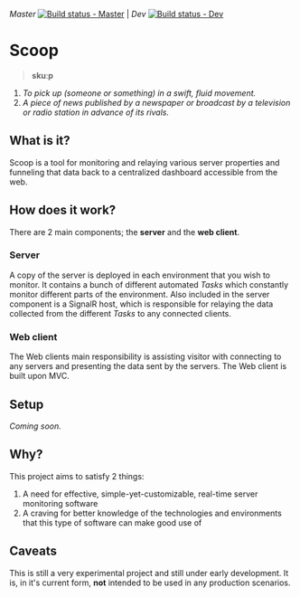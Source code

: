 _Master_ [![Build status - Master](https://ci.appveyor.com/api/projects/status/eb5ey1vp5ldaoybp/branch/master?svg=true)](https://ci.appveyor.com/project/okebai/scoop/branch/master) 
| _Dev_ [![Build status - Dev](https://ci.appveyor.com/api/projects/status/eb5ey1vp5ldaoybp/branch/dev?svg=true)](https://ci.appveyor.com/project/okebai/scoop/branch/dev)

# Scoop
> **skuːp**
1. _To pick up (someone or something) in a swift, fluid movement._
2. _A piece of news published by a newspaper or broadcast by a television or radio station in advance of its rivals._

## What is it?
Scoop is a tool for monitoring and relaying various server properties and funneling that data back to a centralized dashboard accessible from the web.

## How does it work?
There are 2 main components; the **server** and the **web client**.

### Server
A copy of the server is deployed in each environment that you wish to monitor. It contains a bunch of different automated _Tasks_ which constantly monitor different parts of the environment.
Also included in the server component is a SignalR host, which is responsible for relaying the data collected from the different _Tasks_ to any connected clients.

### Web client
The Web clients main responsibility is assisting visitor with connecting to any servers and presenting the data sent by the servers.
The Web client is built upon MVC.

## Setup
_Coming soon._

## Why?
This project aims to satisfy 2 things:
1. A need for effective, simple-yet-customizable, real-time server monitoring software
2. A craving for better knowledge of the technologies and environments that this type of software can make good use of

## Caveats
This is still a very experimental project and still under early development.
It is, in it's current form, **not** intended to be used in any production scenarios.
